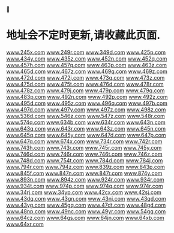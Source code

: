 :couple:
# 地址会不定时更新,请收藏此页面.
www.245x.com
www.249r.com
www.349d.com
www.425p.com
www.434y.com
www.435z.com
www.452n.com
www.452q.com
www.457h.com
www.457q.com
www.463p.com
www.463z.com
www.465d.com
www.467z.com
www.469q.com
www.469z.com
www.472d.com
www.472j.com
www.473q.com
www.473z.com
www.475d.com
www.475t.com
www.476d.com
www.478r.com
www.478z.com
www.479j.com
www.479p.com
www.479q.com
www.483p.com
www.492n.com
www.492p.com
www.492z.com
www.495d.com
www.495z.com
www.496q.com
www.497b.com
www.497d.com
www.497y.com
www.497z.com
www.498z.com
www.536d.com
www.546z.com
www.547z.com
www.548r.com
www.574q.com
www.634b.com
www.634r.com
www.643n.com
www.643q.com
www.643r.com
www.643z.com
www.645n.com
www.645q.com
www.645y.com
www.647d.com
www.647p.com
www.647q.com
www.674x.com
www.734r.com
www.742r.com
www.743h.com
www.743r.com
www.745r.com
www.745y.com
www.746d.com
www.746r.com
www.746t.com
www.746z.com
www.748d.com
www.754t.com
www.784d.com
www.784j.com
www.794r.com
www.794z.com
www.839z.com
www.843p.com
www.845f.com
www.847n.com
www.847r.com
www.874y.com
www.893n.com
www.894z.com
www.924r.com
www.934r.com
www.934t.com
www.974p.com
www.974q.com
www.974r.com
www.34rj.com
www.34yp.com
www.42cx.com
www.42sj.com
www.43dq.com
www.43gn.com
www.43nj.com
www.43qd.com
www.43yg.com
www.45gq.com
www.47dt.com
www.48gd.com
www.48np.com
www.49nc.com
www.49yr.com
www.54gq.com
www.64cz.com
www.64gs.com
www.64jn.com
www.64xb.com
www.64xr.com
